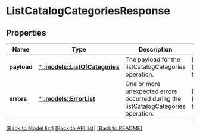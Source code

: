 # ListCatalogCategoriesResponse

## Properties
Name | Type | Description | Notes
------------ | ------------- | ------------- | -------------
**payload** | [***::models::ListOfCategories**](ListOfCategories.md) | The payload for the listCatalogCategories operation. | [optional] [default to null]
**errors** | [***::models::ErrorList**](ErrorList.md) | One or more unexpected errors occurred during the listCatalogCategories operation. | [optional] [default to null]

[[Back to Model list]](../README.md#documentation-for-models) [[Back to API list]](../README.md#documentation-for-api-endpoints) [[Back to README]](../README.md)



